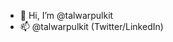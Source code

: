 - 👋 Hi, I’m @talwarpulkit
- 📫 @talwarpulkit (Twitter/LinkedIn)

<!---
talwarpulkit/talwarpulkit is a ✨ special ✨ repository because its `README.md` (this file) appears on your GitHub profile.
You can click the Preview link to take a look at your changes.
--->
